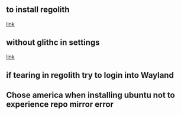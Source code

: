 ## to install regolith 
[link](https://regolith-linux.org/docs/getting-started/install/)


## without glithc in settings 
[link](https://www.omgubuntu.co.uk/2019/06/install-regolith-linux-i3-gaps-ubuntu)

## if tearing in regolith try to login into Wayland

## Chose america when installing ubuntu not to experience repo mirror error



